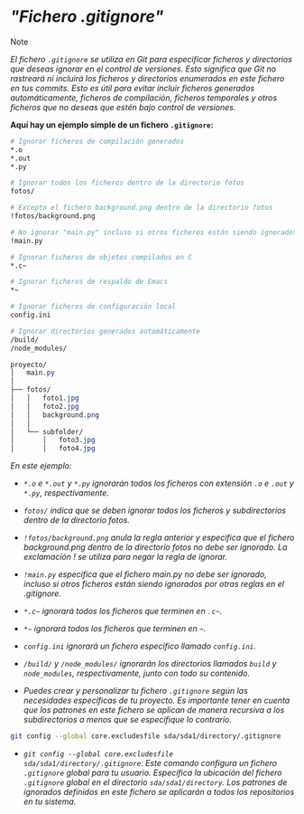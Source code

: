 <!-- Autor: Daniel Benjamin Perez Morales -->
<!-- GitHub: https://github.com/DanielBenjaminPerezMoralesDev13 -->
<!-- GitLab: https://gitlab.com/DanielBenjaminPerezMoralesDev13 -->
<!-- Correo electrónico: danielperezdev@proton.me -->

# ***"Fichero .gitignore"***

> [!NOTE]
> *El fichero `.gitignore` se utiliza en Git para especificar ficheros y directorios que deseas ignorar en el control de versiones. Esto significa que Git no rastreará ni incluirá los ficheros y directorios enumerados en este fichero en tus commits. Esto es útil para evitar incluir ficheros generados automáticamente, ficheros de compilación, ficheros temporales y otros ficheros que no deseas que estén bajo control de versiones.*

**Aquí hay un ejemplo simple de un fichero `.gitignore`:**

```bash
# Ignorar ficheros de compilación generados
*.o
*.out
*.py

# Ignorar todos los ficheros dentro de la directorio fotos
fotos/

# Excepto el fichero background.png dentro de la directorio fotos
!fotos/background.png

# No ignorar "main.py" incluso si otros ficheros están siendo ignorados
!main.py

# Ignorar ficheros de objetos compilados en C
*.c~

# Ignorar ficheros de respaldo de Emacs
*~

# Ignorar ficheros de configuración local
config.ini

# Ignorar directorios generados automáticamente
/build/
/node_modules/
```

```css
proyecto/
│   main.py
│
├── fotos/
│   │   foto1.jpg
│   │   foto2.jpg
│   │   background.png
│   │
│   └── subfolder/
│       │   foto3.jpg
│       │   foto4.jpg
```

*En este ejemplo:*

- *`*.o` e `*.out` y `*.py` ignorarán todos los ficheros con extensión `.o` e `.out` y `*.py`, respectivamente.*

- *`fotos/` indica que se deben ignorar todos los ficheros y subdirectorios dentro de la directorio fotos.*

- *`!fotos/background.png` anula la regla anterior y especifica que el fichero background.png dentro de la directorio fotos no debe ser ignorado. La exclamación ! se utiliza para negar la regla de ignorar.*

- *`!main.py` especifica que el fichero main.py no debe ser ignorado, incluso si otros ficheros están siendo ignorados por otras reglas en el .gitignore.*

- *`*.c~` ignorará todos los ficheros que terminen en `.c~`.*

- *`*~` ignorará todos los ficheros que terminen en `~`.*

- *`config.ini` ignorará un fichero específico llamado `config.ini`.*

- *`/build/` y `/node_modules/` ignorarán los directorios llamados `build` y `node_modules`, respectivamente, junto con todo su contenido.*

- *Puedes crear y personalizar tu fichero `.gitignore` según las necesidades específicas de tu proyecto. Es importante tener en cuenta que los patrones en este fichero se aplican de manera recursiva a los subdirectorios a menos que se especifique lo contrario.*

```bash
git config --global core.excludesfile sda/sda1/directory/.gitignore
```

- *`git config --global core.excludesfile sda/sda1/directory/.gitignore`: Este comando configura un fichero `.gitignore` global para tu usuario. Especifica la ubicación del fichero `.gitignore` global en el directorio `sda/sda1/directory`. Los patrones de ignorados definidos en este fichero se aplicarán a todos los repositorios en tu sistema.*
